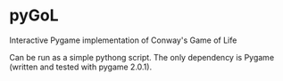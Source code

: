 # pyGoL
Interactive Pygame implementation of Conway's Game of Life

Can be run as a simple pythong script. The only dependency is Pygame (written and tested with pygame 2.0.1).
